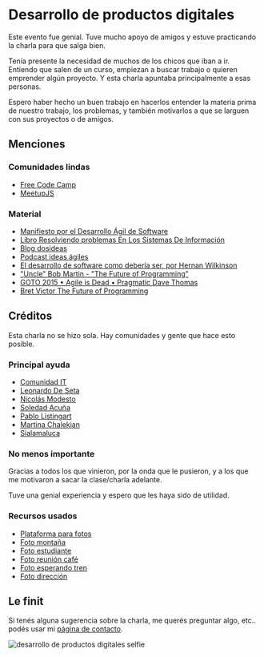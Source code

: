 # Desarrollo de productos digitales

Este evento fue genial. Tuve mucho apoyo de amigos y estuve practicando la charla para que salga bien.

Tenía presente la necesidad de muchos de los chicos que iban a ir. Entiendo que salen de un curso, empiezan a buscar trabajo o quieren emprender algún proyecto. Y esta charla apuntaba principalmente a esas personas.

Espero haber hecho un buen trabajo en hacerlos entender la materia prima de nuestro trabajo, los problemas, y también motivarlos a que se larguen con sus proyectos o de amigos.

## Menciones

### Comunidades lindas

- [Free Code Camp](https://freecodecampba.org/chat/)
- [MeetupJS](https://slack.meetupjs.com.ar/)

### Material

- [Manifiesto por el Desarrollo Ágil de Software](https://agilemanifesto.org/iso/es/manifesto.html)
- [Libro Resolviendo problemas En Los Sistemas De Información](https://mega.nz/#!hfoSibrL!jAQcsvhZH7vu2LhiE_UPZXIl2227LXU7HMiFgFMrPb8)
- [Blog dosideas](https://dosideas.com/)
- [Podcast ideas ágiles](https://dosideas.com/podcast/ideasagiles)
- [El desarrollo de software como debería ser, por Hernan Wilkinson](https://youtu.be/lV9ozQbYEnc)
- ["Uncle" Bob Martin - "The Future of Programming"](https://youtu.be/ecIWPzGEbFc)
- [GOTO 2015 • Agile is Dead • Pragmatic Dave Thomas](https://youtu.be/a-BOSpxYJ9M)
- [Bret Victor The Future of Programming](https://youtu.be/8pTEmbeENF4)

## Créditos

Esta charla no se hizo sola. Hay comunidades y gente que hace esto posible.

### Principal ayuda

- [Comunidad IT](https://twitter.com/ComunidadITorg)
- [Leonardo De Seta](https://twitter.com/leonardodeseta)
- [Nicolás Modesto](https://twitter.com/Soy_NM)
- [Soledad Acuña](https://twitter.com/MSoledad_Acuna)
- [Pablo Listingart](https://twitter.com/plistingart)
- [Martina Chalekian](https://twitter.com/MartinaaC)
- [Sialamaluca](https://www.facebook.com/sialamaluca)

### No menos importante

Gracias a todos los que vinieron, por la onda que le pusieron, y a los que me motivaron a sacar la clase/charla adelante.

Tuve una genial experiencia y espero que les haya sido de utilidad.

### Recursos usados

- [Plataforma para fotos](https://unsplash.com)
- [Foto montaña](https://unsplash.com/photos/oQDqQjCCLoYs)
- [Foto estudiante](https://unsplash.com/photos/DVgSOznWH_M)
- [Foto reunión café](https://unsplash.com/photos/8SUJkSLW8AI)
- [Foto esperando tren](https://unsplash.com/photos/whrCX5hjKX0)
- [Foto dirección](https://unsplash.com/photos/2-HWopOOXP4)

## Le finit

Si tenés alguna sugerencia sobre la charla, me querés preguntar algo, etc.. podés usar mi [página de contacto](https://nperrin.io/contact?subject=algo+de+tu+charla).

![desarrollo de productos digitales selfie](/img/meetups/desarrollo-de-productos-digitales/norman-selfie-grupal-1.jpg)
